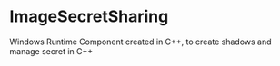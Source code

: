 ImageSecretSharing
==================

Windows Runtime Component created in C++, to create shadows and manage secret in C++
